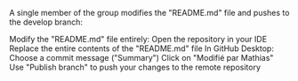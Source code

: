 A single member of the group modifies the "README.md" file and pushes to the develop branch:

Modify the "README.md" file entirely:
Open the repository in your IDE
Replace the entire contents of the "README.md" file
In GitHub Desktop:
Choose a commit message ("Summary")
Click on "Modifié par Mathias"
Use "Publish branch" to push your changes to the remote repository

